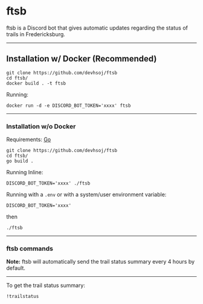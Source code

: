 # ftsb
ftsb is a Discord bot that gives automatic updates regarding the status of trails in Fredericksburg.

---

## Installation w/ Docker (Recommended)
```shell
git clone https://github.com/devhsoj/ftsb
cd ftsb/
docker build . -t ftsb
```
Running:
```shell
docker run -d -e DISCORD_BOT_TOKEN='xxxx' ftsb
```

---

### Installation w/o Docker
Requirements: [Go](https://go.dev/doc/install)
```shell
git clone https://github.com/devhsoj/ftsb
cd ftsb/
go build .
```
Running Inline:
```shell
DISCORD_BOT_TOKEN='xxxx' ./ftsb
```
Running with a `.env` or with a system/user environment variable:
```text
DISCORD_BOT_TOKEN='xxxx'
```
then
```shell
./ftsb
```

---

### ftsb commands
**Note:** ftsb will automatically send the trail status summary every 4 hours by default.

---

To get the trail status summary:
```text
!trailstatus
```
